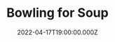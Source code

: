 ---
title: "Bowling for Soup"
venue: "Bournemouth Academy"
date: 2022-04-17T19:00:00.000Z
permalink: /almanac/events/2022-04-17-bowling-for-soup/index.html
poster: https://cdn.rknight.me/almanac/live/bfs2022.jpg
lat: 50.7266667
long: -2.4497412
support:
    - The Dollyrots
    - Lit
---